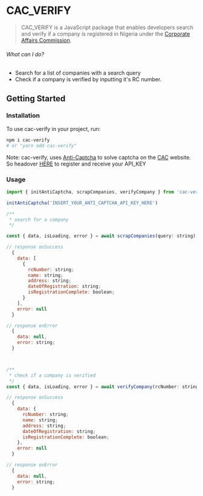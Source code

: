 # CAC_VERIFY

> CAC_VERIFY is a JavaScript package that enables developers search and verify if a company is
> registered in Nigeria under the [Corporate Affairs Commission](https://www.cac.gov.ng).

<!-- [START usecases] -->

###### What can I do?

- Search for a list of companies with a search query
- Check if a company is verified by inputting it's RC number.
<!-- [END usecases] -->

<!-- [START getstarted] -->

## Getting Started

### Installation

To use cac-verify in your project, run:

```bash
npm i cac-verify
# or "yarn add cac-verify"
```

Note: cac-verify, uses [Anti-Captcha](http://getcaptchasolution.com/swwch1tlly) to solve captcha on
the [CAC](https://search.cac.gov.ng/home) website. So headover
[HERE](http://getcaptchasolution.com/swwch1tlly) to register and receive your API_KEY

### Usage

```js
import { initAntiCaptcha, scrapCompanies, verifyCompany } from 'cac-verify';

initAntiCaptcha('INSERT_YOUR_ANTI_CAPTCHA_API_KEY_HERE')

/**
 * search for a company
 */

const { data, isLoading, error } = await scrapCompanies(query: string)

// response onSuccess
  {
    data: [
      {
        rcNumber: string;
        name: string;
        address: string;
        dateOfRegistration: string;
        isRegistrationComplete: boolean;
      }
    ],
    error: null
  }

// response onError
  {
    data: null,
    error: string;
  }



/**
 * check if a company is verified
 */
const { data, isLoading, error } = await verifyCompany(rcNumber: string)

// response onSuccess
  {
    data: {
      rcNumber: string;
      name: string;
      address: string;
      dateOfRegistration: string;
      isRegistrationComplete: boolean;
    },
    error: null
  }

// response onError
  {
    data: null,
    error: string;
  }
```
